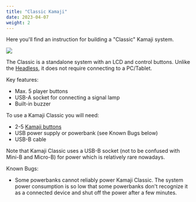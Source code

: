 ```yaml
---
title: "Classic Kamaji"
date: 2023-04-07
weight: 2
---
```


Here you'll find an instruction for building a "Classic" Kamaji system.

<img src="/images/kamaji-classic.jpg">

The Classic is a standalone system with an LCD and control buttons. Unlike the [Headless](/hardware/headless), it does not require connecting to a PC/Tablet.

Key features:

 * Max. 5 player buttons
 * USB-A socket for connecting a signal lamp
 * Built-in buzzer


To use a Kamaji Classic you will need:

 * 2-5 [Kamaji buttons](/hardware/buttons)
 * USB power supply or powerbank (see Known Bugs below)
 * USB-B cable


Note that Kamaji Classic uses a USB-B socket (not to be confused with Mini-B and Micro-B) for power which is relatively rare nowadays.


Known Bugs:

 * Some powerbanks cannot reliably power Kamaji Classic. The system power consumption is so low that some powerbanks don't recognize it as a connected device and shut off the power after a few minutes.
